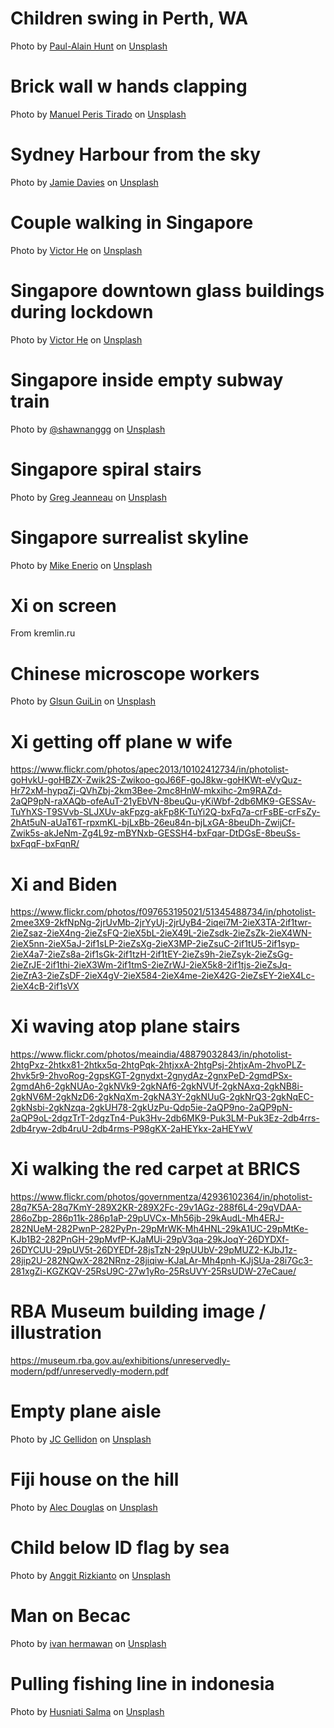 # Children swing in Perth, WA
Photo by <a href="https://unsplash.com/@paulvanlieshouthunt?utm_source=unsplash&utm_medium=referral&utm_content=creditCopyText">Paul-Alain Hunt</a> on <a href="https://unsplash.com/s/photos/lockdown?utm_source=unsplash&utm_medium=referral&utm_content=creditCopyText">Unsplash</a>

# Brick wall w hands clapping
Photo by <a href="https://unsplash.com/@manuel_peris?utm_source=unsplash&utm_medium=referral&utm_content=creditCopyText">Manuel Peris Tirado</a> on <a href="https://unsplash.com/s/photos/lockdown?utm_source=unsplash&utm_medium=referral&utm_content=creditCopyText">Unsplash</a>
  
# Sydney Harbour from the sky
Photo by <a href="https://unsplash.com/@jamie_davies?utm_source=unsplash&utm_medium=referral&utm_content=creditCopyText">Jamie Davies</a> on <a href="https://unsplash.com/s/photos/quarantine-australia?utm_source=unsplash&utm_medium=referral&utm_content=creditCopyText">Unsplash</a>

# Couple walking in Singapore
Photo by <a href="https://unsplash.com/@victorhwn725?utm_source=unsplash&utm_medium=referral&utm_content=creditCopyText">Victor He</a> on <a href="https://unsplash.com/s/photos/covid-singapore?utm_source=unsplash&utm_medium=referral&utm_content=creditCopyText">Unsplash</a>

# Singapore downtown glass buildings during lockdown
Photo by <a href="https://unsplash.com/@victorhwn725?utm_source=unsplash&utm_medium=referral&utm_content=creditCopyText">Victor He</a> on <a href="https://unsplash.com/s/photos/covid-singapore?utm_source=unsplash&utm_medium=referral&utm_content=creditCopyText">Unsplash</a>

# Singapore inside empty subway train
Photo by <a href="https://unsplash.com/@shawnanggg?utm_source=unsplash&utm_medium=referral&utm_content=creditCopyText">@shawnanggg</a> on <a href="https://unsplash.com/s/photos/covid-singapore?utm_source=unsplash&utm_medium=referral&utm_content=creditCopyText">Unsplash</a>

# Singapore spiral stairs
Photo by <a href="https://unsplash.com/@gregjeanneau?utm_source=unsplash&utm_medium=referral&utm_content=creditCopyText">Greg Jeanneau</a> on <a href="https://unsplash.com/s/photos/covid-singapore?utm_source=unsplash&utm_medium=referral&utm_content=creditCopyText">Unsplash</a>
  
# Singapore surrealist skyline
Photo by <a href="https://unsplash.com/@mikeenerio?utm_source=unsplash&utm_medium=referral&utm_content=creditCopyText">Mike Enerio</a> on <a href="https://unsplash.com/s/photos/covid-singapore?utm_source=unsplash&utm_medium=referral&utm_content=creditCopyText">Unsplash</a>

# Xi on screen
From kremlin.ru

# Chinese microscope workers
Photo by <a href="https://unsplash.com/@glsun?utm_source=unsplash&utm_medium=referral&utm_content=creditCopyText">Glsun GuiLin</a> on <a href="https://unsplash.com/s/photos/china-industry?utm_source=unsplash&utm_medium=referral&utm_content=creditCopyText">Unsplash</a>

# Xi getting off plane w wife
https://www.flickr.com/photos/apec2013/10102412734/in/photolist-goHvkU-goHBZX-Zwik2S-Zwikoo-goJ66F-goJ8kw-goHKWt-eVyQuz-Hr72xM-hypqZj-QVhZbj-2km3Bee-2mc8HnW-mkxihc-2m9RAZd-2aQP9pN-raXAQb-ofeAuT-21yEbVN-8beuQu-yKiWbf-2db6MK9-GESSAv-TuYhXS-T9SVvb-SLJXUv-akFpzg-akFp8K-TuYi2Q-bxFq7a-crFsBE-crFsZy-2hAt5uN-aUaT6T-rpxmKL-bjLxBb-26eu84n-bjLxGA-8beuDh-ZwijCf-Zwik5s-akJeNm-Zg4L9z-mBYNxb-GESSH4-bxFqar-DtDGsE-8beuSs-bxFqqF-bxFqnR/

# Xi and Biden
https://www.flickr.com/photos/f097653195021/51345488734/in/photolist-2mee3X9-2kfNpNg-2jrUvMb-2jrYyUj-2jrUyB4-2iqei7M-2ieX3TA-2if1twr-2ieZsaz-2ieX4ng-2ieZsFQ-2ieX5bL-2ieX49L-2ieZsdk-2ieZsZk-2ieX4WN-2ieX5nn-2ieX5aJ-2if1sLP-2ieZsXg-2ieX3MP-2ieZsuC-2if1tU5-2if1syp-2ieX4a7-2ieZs8a-2if1sGk-2if1tzH-2if1tEY-2ieZs9h-2ieZsyk-2ieZsGg-2ieZrJE-2if1thi-2ieX3Wm-2if1tmS-2ieZrWJ-2ieX5k8-2if1tjs-2ieZsJq-2ieZrA3-2ieZsDF-2ieX4gV-2ieX584-2ieX4me-2ieX42G-2ieZsEY-2ieX4Lc-2ieX4cB-2if1sVX

# Xi waving atop plane stairs
https://www.flickr.com/photos/meaindia/48879032843/in/photolist-2htgPxz-2htkx81-2htkx5q-2htgPqk-2htjxxA-2htgPsj-2htjxAm-2hvoPLZ-2hvk5r9-2hvoRog-2gpsKGT-2gnydxt-2gnydAz-2gnxPeD-2gmdPSx-2gmdAh6-2gkNUAo-2gkNVk9-2gkNAf6-2gkNVUf-2gkNAxq-2gkNB8i-2gkNV6M-2gkNzD6-2gkNqXm-2gkNA3Y-2gkNUuG-2gkNrQ3-2gkNqEC-2gkNsbi-2gkNzqa-2gkUH78-2gkUzPu-Qdp5ie-2aQP9no-2aQP9pN-2aQP9oL-2dgzTrT-2dgzTn4-Puk3Hv-2db6MK9-Puk3LM-Puk3Ez-2db4rrs-2db4ryw-2db4ruU-2db4rms-P98gKX-2aHEYkx-2aHEYwV

# Xi walking the red carpet at BRICS
https://www.flickr.com/photos/governmentza/42936102364/in/photolist-28q7K5A-28q7KmY-289X2KR-289X2Fc-29v1AGz-288f6L4-29qVDAA-286oZbp-286p11k-286p1aP-29pUVCx-Mh56jb-29kAudL-Mh4ERJ-282NUeM-282PwnP-282PyPn-29pMrWK-Mh4HNL-29kA1UC-29pMtKe-KJb1B2-282PnGH-29pMvfP-KJaMUi-29pV3qa-29kJoqY-26DYDXf-26DYCUU-29pUV5t-26DYEDf-28jsTzN-29pUUbV-29pMUZ2-KJbJ1z-28jip2U-282NQwX-282NRnz-28jiqiw-KJaLAr-Mh4pnh-KJjSUa-28i7Gc3-281xgZi-KGZKQV-25RsU9C-27w1yRo-25RsUVY-25RsUDW-27eCaue/

# RBA Museum building image / illustration
https://museum.rba.gov.au/exhibitions/unreservedly-modern/pdf/unreservedly-modern.pdf

# Empty plane aisle
Photo by <a href="https://unsplash.com/@jcgellidon?utm_source=unsplash&utm_medium=referral&utm_content=creditCopyText">JC Gellidon</a> on <a href="https://unsplash.com/s/photos/empty-plane?utm_source=unsplash&utm_medium=referral&utm_content=creditCopyText">Unsplash</a>

# Fiji house on the hill
Photo by <a href="https://unsplash.com/@alecthenomad?utm_source=unsplash&utm_medium=referral&utm_content=creditCopyText">Alec Douglas</a> on <a href="https://unsplash.com/s/photos/fiji-covid?utm_source=unsplash&utm_medium=referral&utm_content=creditCopyText">Unsplash</a>

# Child below ID flag by sea
Photo by <a href="https://unsplash.com/@anggit_mr?utm_source=unsplash&utm_medium=referral&utm_content=creditCopyText">Anggit Rizkianto</a> on <a href="https://unsplash.com/s/photos/indonesia?utm_source=unsplash&utm_medium=referral&utm_content=creditCopyText">Unsplash</a>

# Man on Becac
Photo by <a href="https://unsplash.com/@ivannn?utm_source=unsplash&utm_medium=referral&utm_content=creditCopyText">ivan hermawan</a> on <a href="https://unsplash.com/s/photos/indonesia?utm_source=unsplash&utm_medium=referral&utm_content=creditCopyText">Unsplash</a>

# Pulling fishing line in indonesia
Photo by <a href="https://unsplash.com/@husniatisalma?utm_source=unsplash&utm_medium=referral&utm_content=creditCopyText">Husniati Salma</a> on <a href="https://unsplash.com/s/photos/indonesia?utm_source=unsplash&utm_medium=referral&utm_content=creditCopyText">Unsplash</a>
